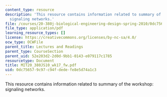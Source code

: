 ```yaml
---
content_type: resource
description: 'This resource contains information related to summary of the workshop:
  signaling networks.'
file: /courses/20-380j-biological-engineering-design-spring-2010/0dc756579c97c94fdedefe8e5d74a1c3_MIT20_380JS10_wk17_fw.pdf
file_type: application/pdf
learning_resource_types: []
license: https://creativecommons.org/licenses/by-nc-sa/4.0/
ocw_type: OCWFile
parent_title: Lectures and Readings
parent_type: CourseSection
parent_uid: 52e203d2-2d0d-9bb1-0143-e079117c1785
resourcetype: Document
title: MIT20_380JS10_wk17_fw.pdf
uid: 0dc75657-9c97-c94f-dede-fe8e5d74a1c3
---
```

This resource contains information related to summary of the workshop: signaling networks.